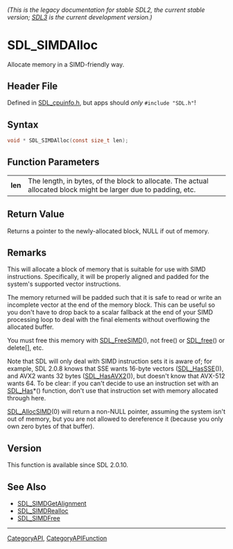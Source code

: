 ###### (This is the legacy documentation for stable SDL2, the current stable version; [SDL3](https://wiki.libsdl.org/SDL3/) is the current development version.)
# SDL_SIMDAlloc

Allocate memory in a SIMD-friendly way.

## Header File

Defined in [SDL_cpuinfo.h](https://github.com/libsdl-org/SDL/blob/SDL2/include/SDL_cpuinfo.h), but apps should _only_ `#include "SDL.h"`!

## Syntax

```c
void * SDL_SIMDAlloc(const size_t len);

```

## Function Parameters

|             |                                                                                                                 |
| ----------- | --------------------------------------------------------------------------------------------------------------- |
| **len**     | The length, in bytes, of the block to allocate. The actual allocated block might be larger due to padding, etc. |

## Return Value

Returns a pointer to the newly-allocated block, NULL if out of memory.

## Remarks

This will allocate a block of memory that is suitable for use with SIMD
instructions. Specifically, it will be properly aligned and padded for the
system's supported vector instructions.

The memory returned will be padded such that it is safe to read or write an
incomplete vector at the end of the memory block. This can be useful so you
don't have to drop back to a scalar fallback at the end of your SIMD
processing loop to deal with the final elements without overflowing the
allocated buffer.

You must free this memory with [SDL_FreeSIMD](SDL_FreeSIMD)(), not free()
or [SDL_free](SDL_free)() or delete[], etc.

Note that SDL will only deal with SIMD instruction sets it is aware of; for
example, SDL 2.0.8 knows that SSE wants 16-byte vectors
([SDL_HasSSE](SDL_HasSSE)()), and AVX2 wants 32 bytes
([SDL_HasAVX2](SDL_HasAVX2)()), but doesn't know that AVX-512 wants 64. To
be clear: if you can't decide to use an instruction set with an
[SDL_Has](SDL_Has)*() function, don't use that instruction set with memory
allocated through here.

[SDL_AllocSIMD](SDL_AllocSIMD)(0) will return a non-NULL pointer, assuming
the system isn't out of memory, but you are not allowed to dereference it
(because you only own zero bytes of that buffer).

## Version

This function is available since SDL 2.0.10.

## See Also

* [SDL_SIMDGetAlignment](SDL_SIMDGetAlignment)
* [SDL_SIMDRealloc](SDL_SIMDRealloc)
* [SDL_SIMDFree](SDL_SIMDFree)

----
[CategoryAPI](CategoryAPI), [CategoryAPIFunction](CategoryAPIFunction)


